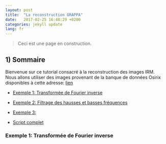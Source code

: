 ```yaml
---
layout: post
title:  "La reconstruction GRAPPA"
date:   2017-02-25 16:48:29 +0200
categories: jekyll update
lang: fr
---
```

> Ceci est une page en construction.

## 1) Sommaire

Bienvenue sur ce tutorial consacré à la reconstruction des images IRM. Nous allons utiliser des images provenant de la banque de données Osirix disponibles à cette adresse: [lien](http://www.osirix-viewer.com/resources/dicom-image-library/)

* [Exemple 1: Transformée de Fourier inverse](#exemple1)

* [Exemple 2: Filtrage des hausses et basses fréquences](#exemple2)

* [Exemple 3: ](#exemple3)

* [Script complet](#script)

### Exemple 1: Transformée de Fourier inverse <a id="exemple1"></a>

